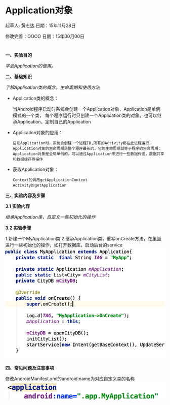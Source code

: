 # Application对象

起草人: 黄志达   日期：15年11月28日

修改完善：OOOO   日期：15年00月00日

# 

**一、实验目的**

*学会Application的使用。*

**二、基础知识**

*了解Application类的概念，生命周期和使用方法*
   
*  Application类的概念：

     当Android程序启动时系统会创建一个Application对象，Application是单例模式的一个类， 
      每个程序运行时只创建一个Application类的对象。也可以继承Application，定制自己的Application

* Application对象的应用：

      启动Application时，系统会创建一个进程ID,所有的Activity都在此进程运行；
      Application对象的生命周期是整个程序最长的，它的生命周期就等于程序的生命周期；
      Application对象是全局单例的，可以通过Application来进行一些数据传递，数据共享和数据缓存等操作


* 获取Application对象：

      Context的调用getApplicationContext
      Activity的getApplication


   

**三、实验内容及步骤**

**3.1 实验内容**

*继承Application类，自定义一些初始化的操作*

**3.2 实验步骤**

1.新建一个MyApplication类
2.继承Application类，重写onCreate方法，在里面进行一些初始化的操作，如打开数据库，启动后台的service
![](2.png)

**四、常见问题及注意事项**

修改AndroidManifest.xml的android:name为对应自定义类的名称
![](1.png)



